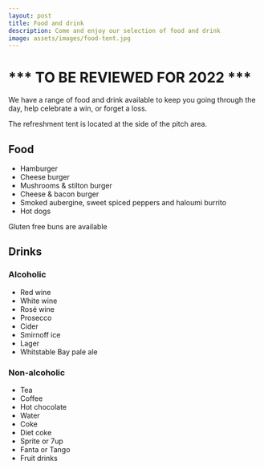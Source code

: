 ```yaml
---
layout: post
title: Food and drink
description: Come and enjoy our selection of food and drink 
image: assets/images/food-tent.jpg
---
```


# *** TO BE REVIEWED FOR 2022 ***


We have a range of food and drink available to keep you going through the day, help celebrate a win, or forget a loss.

The refreshment tent is located at the side of the pitch area.


## Food 

* Hamburger 
* Cheese burger 
* Mushrooms & stilton burger 
* Cheese & bacon burger 
* Smoked aubergine, sweet spiced peppers and haloumi burrito
* Hot dogs

Gluten free buns are available


## Drinks

### Alcoholic

* Red wine
* White wine
* Ros&eacute; wine
* Prosecco
* Cider
* Smirnoff ice
* Lager 
* Whitstable Bay pale ale




### Non-alcoholic

* Tea 
* Coffee
* Hot chocolate
* Water
* Coke
* Diet coke
* Sprite or 7up
* Fanta or Tango
* Fruit drinks


